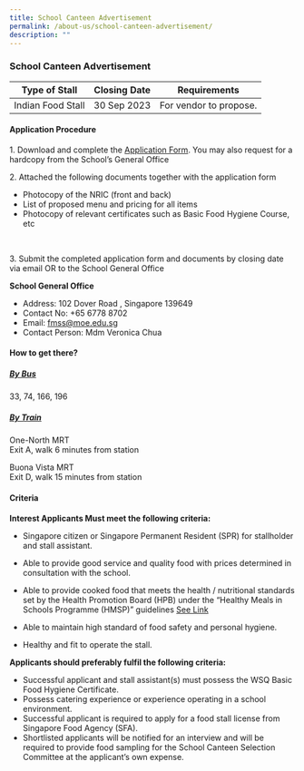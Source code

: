 ```yaml
---
title: School Canteen Advertisement
permalink: /about-us/school-canteen-advertisement/
description: ""
---
```

### School Canteen Advertisement



| Type of Stall | Closing Date | Requirements |
| -------- | -------- | -------- |
| Indian Food Stall    | 30 Sep 2023     | For vendor to propose.    |




#### Application Procedure

1\. Download and complete the [Application Form](/files/application%20for%20canteen.pdf). You may also request for a hardcopy from the School’s General Office 

2\. Attached the following documents together with the application form
* Photocopy of the NRIC (front and back)&nbsp;&nbsp;&nbsp;
*  List of proposed menu and pricing for all items&nbsp;&nbsp;&nbsp;&nbsp;
*  Photocopy of relevant certificates such as Basic Food Hygiene Course, etc&nbsp;
<br>

3\. Submit the completed application form and documents by closing date via email OR to the School General Office

**School General Office**
* Address: 102 Dover Road , Singapore 139649
* Contact No: +65 6778 8702
* Email: fmss@moe.edu.sg
* Contact Person: Mdm Veronica Chua


#### How to get there?
##### <u>By Bus</u>
    
33, 74, 166, 196

##### <u>By Train</u>
    
One-North MRT
    <br>Exit A, walk 6 minutes from station  
      
Buona Vista MRT  
    Exit D, walk 15 minutes from station
    
    

#### Criteria

**Interest Applicants Must meet the following criteria:**

* Singapore citizen or Singapore Permanent Resident (SPR) for stallholder and stall assistant.

* Able to provide good service and quality food with prices determined in consultation with the school.

* Able to provide cooked food that meets the health / nutritional standards set by the Health Promotion Board (HPB) under the “Healthy Meals in Schools Programme (HMSP)” guidelines [See Link](https://www.hpb.gov.sg/schools/school-programmes/healthy-meals-in-schools-programme) 

* Able to maintain high standard of food safety and personal hygiene.

* Healthy and fit to operate the stall.


**Applicants should preferably fulfil the following criteria:**

* Successful applicant and stall assistant(s) must possess the WSQ Basic Food Hygiene Certificate. 
* Possess catering experience or experience operating in a school environment. 
* Successful applicant is required to apply for a food stall license from Singapore Food Agency (SFA).&nbsp; 
* Shortlisted applicants will be notified for an interview and will be required to provide food sampling for the School Canteen Selection Committee at the applicant’s own expense.